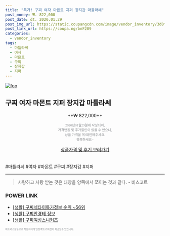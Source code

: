 ```yaml
--- 
title: "특가! 구찌 여자 마몬트 지퍼 장지갑 마틀라쎄" 
post_money: ₩. 822,000 
post_date: dt. 2020.01.29 
post_img_url: https://static.coupangcdn.com/image/vendor_inventory/3d0f/0bfb4683a12b04b99cbb1906b6f1e2351c665a63fabd0909ccdba180dc56.jpg 
post_link_url: https://coupa.ng/bnF209 
categories: 
  - vendor_inventory 
tags: 
  - 마틀라쎄 
  - 여자 
  - 마몬트 
  - 구찌 
  - 장지갑 
  - 지퍼 
--- 
```

[![foo](https://static.coupangcdn.com/image/vendor_inventory/3d0f/0bfb4683a12b04b99cbb1906b6f1e2351c665a63fabd0909ccdba180dc56.jpg)](https://coupa.ng/bnF209) 

## 구찌 여자 마몬트 지퍼 장지갑 마틀라쎄 
<p style="text-align: center;">**₩ 822,000**</p> 
<p style="text-align: center;"><span style="color: #898c8f; font-family: Georgia,Times,serif; font-size: 0.75em;">2020년01월29일에 작성되어, <br>가격변동 및 추가할인이 있을 수 있으니,<br> 상품 가격을 꼭!확인해주세요.<br>행복하세요~</span> 
</p>	 
<div markdown="0" style="text-align: center;"><a href="https://coupa.ng/bnF209" class="btn btn--success">상품가격 및 후기 보러가기</a></div> 
<br><br> 
  #마틀라쎄 #여자 #마몬트 #구찌 #장지갑 #지퍼 
<hr> 

> 사랑하고 사랑 받는 것은 태양을 양쪽에서 쪼이는 것과 같다. - 비스코트 


### POWER LINK

* <a href="https://blog.naver.com/fasyy4321/221771016736" target="_blank"> [생활] 구찌넥타이특가정보 순위 ~56위</a>
* <a href="https://blog.naver.com/sakai111/221759930428" target="_blank"> [생활] 구찌안경테 정보 </a>
* <a href="https://blog.naver.com/sakai111/221782760283" target="_blank"> [생활] 구찌여성스니커즈 </a>

<span style="color: #898c8f; font-family: Georgia,Times,serif; font-size: 0.55em;">파트너스활동으로 작성자에게 일정액의 커미션이 제공될수 있습니다.</span> 
